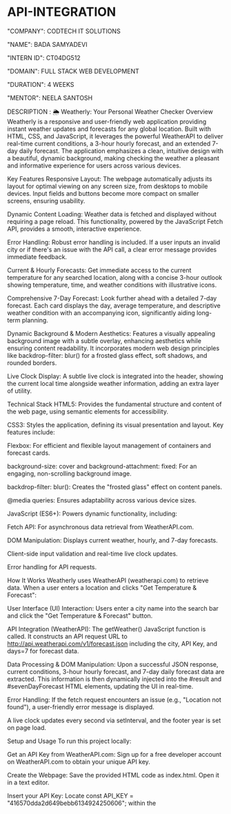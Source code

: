 # API-INTEGRATION

"COMPANY": CODTECH IT SOLUTIONS

"NAME": BADA SAMYADEVI

"INTERN ID": CT04DG512

"DOMAIN": FULL STACK WEB DEVELOPMENT

"DURATION": 4 WEEKS

"MENTOR": NEELA SANTOSH

DESCRIPTION :
🌦️ Weatherly: Your Personal Weather Checker
Overview
Weatherly is a responsive and user-friendly web application providing instant weather updates and forecasts for any global location. Built with HTML, CSS, and JavaScript, it leverages the powerful WeatherAPI to deliver real-time current conditions, a 3-hour hourly forecast, and an extended 7-day daily forecast. The application emphasizes a clean, intuitive design with a beautiful, dynamic background, making checking the weather a pleasant and informative experience for users across various devices.

Key Features
Responsive Layout: The webpage automatically adjusts its layout for optimal viewing on any screen size, from desktops to mobile devices. Input fields and buttons become more compact on smaller screens, ensuring usability.

Dynamic Content Loading: Weather data is fetched and displayed without requiring a page reload. This functionality, powered by the JavaScript Fetch API, provides a smooth, interactive experience.

Error Handling: Robust error handling is included. If a user inputs an invalid city or if there's an issue with the API call, a clear error message provides immediate feedback.

Current & Hourly Forecasts: Get immediate access to the current temperature for any searched location, along with a concise 3-hour outlook showing temperature, time, and weather conditions with illustrative icons.

Comprehensive 7-Day Forecast: Look further ahead with a detailed 7-day forecast. Each card displays the day, average temperature, and descriptive weather condition with an accompanying icon, significantly aiding long-term planning.

Dynamic Background & Modern Aesthetics: Features a visually appealing background image with a subtle overlay, enhancing aesthetics while ensuring content readability. It incorporates modern web design principles like backdrop-filter: blur() for a frosted glass effect, soft shadows, and rounded borders.

Live Clock Display: A subtle live clock is integrated into the header, showing the current local time alongside weather information, adding an extra layer of utility.

Technical Stack
HTML5: Provides the fundamental structure and content of the web page, using semantic elements for accessibility.

CSS3: Styles the application, defining its visual presentation and layout. Key features include:

Flexbox: For efficient and flexible layout management of containers and forecast cards.

background-size: cover and background-attachment: fixed: For an engaging, non-scrolling background image.

backdrop-filter: blur(): Creates the "frosted glass" effect on content panels.

@media queries: Ensures adaptability across various device sizes.

JavaScript (ES6+): Powers dynamic functionality, including:

Fetch API: For asynchronous data retrieval from WeatherAPI.com.

DOM Manipulation: Displays current weather, hourly, and 7-day forecasts.

Client-side input validation and real-time live clock updates.

Error handling for API requests.

How It Works
Weatherly uses WeatherAPI (weatherapi.com) to retrieve data. When a user enters a location and clicks "Get Temperature & Forecast":

User Interface (UI) Interaction: Users enter a city name into the search bar and click the "Get Temperature & Forecast" button.

API Integration (WeatherAPI): The getWeather() JavaScript function is called. It constructs an API request URL to http://api.weatherapi.com/v1/forecast.json including the city, API Key, and days=7 for forecast data.

Data Processing & DOM Manipulation: Upon a successful JSON response, current conditions, 3-hour hourly forecast, and 7-day daily forecast data are extracted. This information is then dynamically injected into the #result and #sevenDayForecast HTML elements, updating the UI in real-time.

Error Handling: If the fetch request encounters an issue (e.g., "Location not found"), a user-friendly error message is displayed.

A live clock updates every second via setInterval, and the footer year is set on page load.

Setup and Usage
To run this project locally:

Get an API Key from WeatherAPI.com: Sign up for a free developer account on WeatherAPI.com to obtain your unique API key.

Create the Webpage: Save the provided HTML code as index.html. Open it in a text editor.

Insert your API Key: Locate const API_KEY = "416570dda2d649bebb6134924250606"; within the <script> tags and replace the placeholder with your actual API key.

Open in browser: Simply double-click index.html. Enter a location (e.g., "Paris") and click "Get Temperature & Forecast".

OUTPUT :

![Image](https://github.com/user-attachments/assets/2d3583ba-01af-4eb1-8e86-db46dcd508ac)

![Image](https://github.com/user-attachments/assets/ee31389c-37c9-49a7-8b16-6dad8cba230b)
